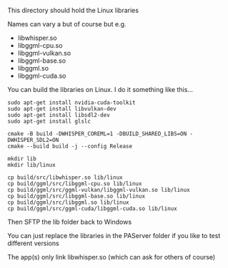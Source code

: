 This directory should hold the Linux libraries

Names can vary a but of course but e.g.

- libwhisper.so
- libggml-cpu.so
- libggml-vulkan.so
- libggml-base.so
- libggml.so
- libggml-cuda.so

You can build the libraries on Linux. I do it something like this...

```
sudo apt-get install nvidia-cuda-toolkit
sudo apt-get install libvulkan-dev
sudo apt-get install libsdl2-dev
sudo apt-get install glslc

cmake -B build -DWHISPER_COREML=1 -DBUILD_SHARED_LIBS=ON -DWHISPER_SDL2=ON
cmake --build build -j --config Release

mkdir lib
mkdir lib/linux

cp build/src/libwhisper.so lib/linux
cp build/ggml/src/libggml-cpu.so lib/linux
cp build/ggml/src/ggml-vulkan/libggml-vulkan.so lib/linux
cp build/ggml/src/libggml-base.so lib/linux
cp build/ggml/src/libggml.so lib/linux
cp build/ggml/src/ggml-cuda/libggml-cuda.so lib/linux
```


Then SFTP the lib folder back to Windows

You can just replace the libraries in the PAServer folder if you like to test different versions

The app(s) only link libwhisper.so (which can ask for others of course)
